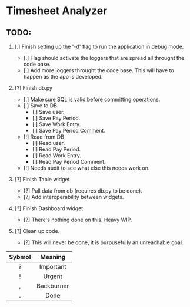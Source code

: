 # Timesheet Analyzer

## TODO:
1. [.] Finish setting up the '-d' flag to run the application in debug mode.
    - [.] Flag should activate the loggers that are spread all throught the code base. 
    - [,] Add more loggers throught the code base. This will have to happen as the app is developed.

2. [?] Finish db.py
    - [.] Make sure SQL is valid before committing operations.
    - [.] Save to DB.
        - [.] Save user.
        - [.] Save Pay Period.
        - [.] Save Work Entry.
        - [,] Save Pay Period Comment.
    - [!] Read from DB
        - [!] Read user.
        - [!] Read Pay Period.
        - [!] Read Work Entry.
        - [!] Read Pay Period Comment.
    - [!] Needs audit to see what else this needs work on.

3. [?] Finish Table widget
    - [?] Pull data from db (requires db.py to be done).
    - [?] Add interoperability between widgets.

4. [?] Finish Dashboard widget.
    - [?] There's nothing done on this. Heavy WIP.

5. [?] Clean up code.
    - [?] This will never be done, it is purpusefully an unreachable goal.


|Sybmol|Meaning|
|:----:|:-----:|
|?|Important|
|!|Urgent|
|,|Backburner|
|.|Done|
